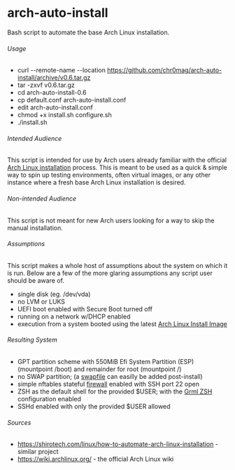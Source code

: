 # arch-auto-install
Bash script to automate the base Arch Linux installation.

###### Usage
* curl --remote-name --location https://github.com/chr0mag/arch-auto-install/archive/v0.6.tar.gz
* tar -zxvf v0.6.tar.gz
* cd arch-auto-install-0.6
* cp default.conf arch-auto-install.conf
* edit arch-auto-install.conf
* chmod +x install.sh configure.sh
* ./install.sh

###### Intended Audience
This script is intended for use by Arch users already familiar with the official [Arch Linux installation](https://wiki.archlinux.org/index.php/Installation_guide) process. This is meant to be used as a quick & simple way to spin up testing environments, often virtual images, or any other instance where a fresh base Arch Linux installation is desired.

###### Non-intended Audience
This script is not meant for new Arch users looking for a way to skip the manual installation.

###### Assumptions
This script makes a whole host of assumptions about the system on which it is run.  Below are a few of the more glaring assumptions any script user should be aware of.
* single disk (eg. /dev/vda)
* no LVM or LUKS
* UEFI boot enabled with Secure Boot turned off
* running on a network w/DHCP enabled
* execution from a system booted using the latest [Arch Linux Install Image](https://www.archlinux.org/download/)

###### Resulting System
* GPT partition scheme with 550MiB Efi System Partition (ESP) (mountpoint /boot) and remainder for root (mountpoint /)
* no SWAP partition; (a [swapfile](https://wiki.archlinux.org/index.php/Swap#Swap_file) can easilly be added post-install)
* simple nftables stateful [firewall](https://wiki.archlinux.org/index.php/Nftables#Simple_stateful_firewall) enabled with SSH port 22 open
* ZSH as the default shell for the provided $USER; with the [Grml ZSH](https://grml.org/zsh/) configuration enabled
* SSHd enabled with only the provided $USER allowed

###### Sources
* https://shirotech.com/linux/how-to-automate-arch-linux-installation - similar project
* https://wiki.archlinux.org/ - the official Arch Linux wiki
